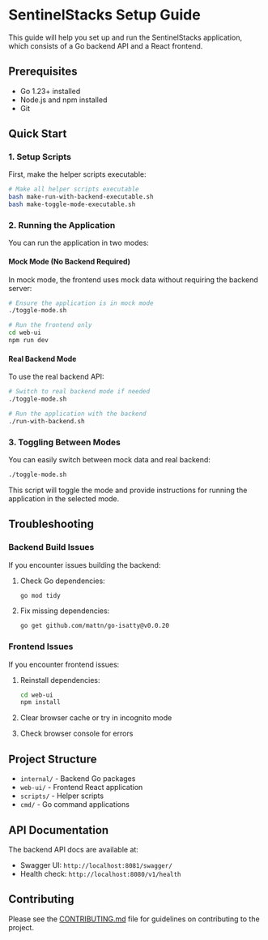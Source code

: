 # SentinelStacks Setup Guide

This guide will help you set up and run the SentinelStacks application, which consists of a Go backend API and a React frontend.

## Prerequisites

- Go 1.23+ installed
- Node.js and npm installed
- Git

## Quick Start

### 1. Setup Scripts

First, make the helper scripts executable:

```bash
# Make all helper scripts executable
bash make-run-with-backend-executable.sh
bash make-toggle-mode-executable.sh
```

### 2. Running the Application

You can run the application in two modes:

#### Mock Mode (No Backend Required)

In mock mode, the frontend uses mock data without requiring the backend server:

```bash
# Ensure the application is in mock mode
./toggle-mode.sh

# Run the frontend only
cd web-ui
npm run dev
```

#### Real Backend Mode

To use the real backend API:

```bash
# Switch to real backend mode if needed
./toggle-mode.sh

# Run the application with the backend
./run-with-backend.sh
```

### 3. Toggling Between Modes

You can easily switch between mock data and real backend:

```bash
./toggle-mode.sh
```

This script will toggle the mode and provide instructions for running the application in the selected mode.

## Troubleshooting

### Backend Build Issues

If you encounter issues building the backend:

1. Check Go dependencies:
   ```bash
   go mod tidy
   ```

2. Fix missing dependencies:
   ```bash
   go get github.com/mattn/go-isatty@v0.0.20
   ```

### Frontend Issues

If you encounter frontend issues:

1. Reinstall dependencies:
   ```bash
   cd web-ui
   npm install
   ```

2. Clear browser cache or try in incognito mode

3. Check browser console for errors

## Project Structure

- `internal/` - Backend Go packages
- `web-ui/` - Frontend React application
- `scripts/` - Helper scripts
- `cmd/` - Go command applications

## API Documentation

The backend API docs are available at:
- Swagger UI: `http://localhost:8081/swagger/`
- Health check: `http://localhost:8080/v1/health`

## Contributing

Please see the [CONTRIBUTING.md](CONTRIBUTING.md) file for guidelines on contributing to the project.
